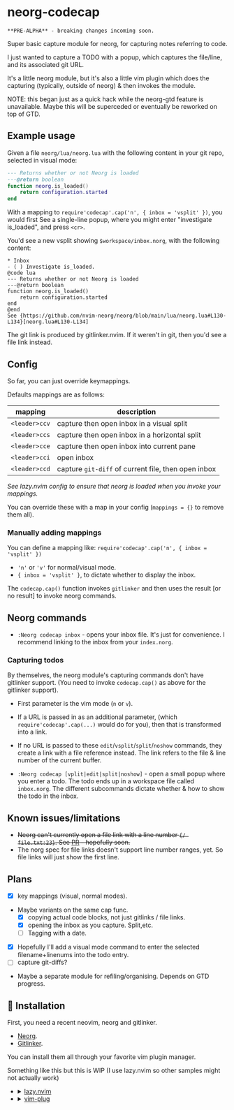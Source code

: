 # neorg-codecap

    **PRE-ALPHA** - breaking changes incoming soon.

Super basic capture module for neorg, for capturing notes referring to code.

I just wanted to capture a TODO with a popup, which captures the file/line, and its
associated git URL.

It's a little neorg module, but it's also a little vim plugin which does the capturing
(typically, outside of neorg) & then invokes the module.

NOTE: this began just as a quick hack while the neorg-gtd feature is unavailable.
Maybe this will be superceded or eventually be reworked on top of GTD.

## Example usage

Given a file `neorg/lua/neorg.lua` with the following content in your git repo,
selected in visual mode:

```lua
--- Returns whether or not Neorg is loaded
---@return boolean
function neorg.is_loaded()
    return configuration.started
end
```

With a mapping to `require'codecap'.cap('n', { inbox = 'vsplit' })`, you would first
See a single-line popup, where you might enter "investigate is_loaded",
and press `<cr>`.

You'd see a new vsplit showing `$workspace/inbox.norg`, with the following content:

```norg
* Inbox
- ( ) Investigate is_loaded.
@code lua
--- Returns whether or not Neorg is loaded
---@return boolean
function neorg.is_loaded()
    return configuration.started
end
@end
See {https://github.com/nvim-neorg/neorg/blob/main/lua/neorg.lua#L130-L134}[neorg.lua#L130-L134]
```

The git link is produced by gitlinker.nvim. If it weren't in git, then you'd see
a file link instead.

## Config

So far, you can just override keymappings.

Defaults mappings are as follows:

| mapping       | description    |
|---------------|----------------|
| `<leader>ccv` | capture then open inbox in a visual split |
| `<leader>ccs` | capture then open inbox in a horizontal split |
| `<leader>cce` | capture then open inbox into current pane |
| `<leader>cci` | open inbox |
| `<leader>ccd` | capture `git-diff` of current file, then open inbox |

_See lazy.nvim config to ensure that neorg is loaded when you invoke your mappings._

You can override these with a map in your config (`mappings = {}` to remove them
all).

### Manually adding mappings

You can define a mapping like: `require'codecap'.cap('n', { inbox = 'vsplit' })`

- `'n'` or `'v'` for normal/visual mode.
- `{ inbox = 'vsplit' }`, to dictate whether to display
the inbox.

The `codecap.cap()` function invokes `gitlinker` and then uses the result [or no
result] to invoke neorg commands.

## Neorg commands

- `:Neorg codecap inbox` - opens your inbox file. It's just for convenience.
I recommend linking to the inbox from your `index.norg`.

### Capturing todos

By themselves, the neorg module's capturing commands don't have gitlinker support.
(You need to invoke `codecap.cap()` as above for the gitlinker support).

- First parameter is the vim mode (`n` or `v`).
- If a URL is passed in as an additional parameter,
(which `require'codecap'.cap(...)` would do for you), then that is transformed
into a link.
- If no URL is passed to these `edit`/`vsplit`/`split`/`noshow` commands, they create
a link with a file reference instead. The link refers to the file & line number
of the current buffer.

- `:Neorg codecap [vplit|edit|split|noshow]` - open a small popup where you enter
a todo. The todo ends up in a workspace file called `inbox.norg`. The different
subcommands dictate whether & how to show the todo in the inbox.

## Known issues/limitations

- ~~Neorg can't currently open a file link with a line number `{/ file.txt:23}`.
See [PR](https://github.com/nvim-neorg/neorg/pull/903) - hopefully soon.~~
- The norg spec for file links doesn't support line number ranges, yet. So
file links will just show the first line.

## Plans

- [x] key mappings (visual, normal modes).
- Maybe variants on the same cap func.
  - [x] copying actual code blocks, not just gitlinks / file links.
  - [x] opening the inbox as you capture. Split,etc.
  - [ ] Tagging with a date.
- [x] Hopefully I'll add a visual mode command to enter the selected filename+linenums
into the todo entry.
- [ ] capture git-diffs?
- Maybe a separate module for refiling/organising. Depends on GTD progress.

## 🔧 Installation

First, you need a recent neovim, neorg and gitlinker.

- [Neorg](https://github.com/nvim-neorg/neorg).
- [Gitlinker](https://github.com/ruifm/gitlinker.nvim).

You can install them all through your favorite vim plugin manager.

Something like this but this is WIP
(I use lazy.nvim so other samples might not actually work)

- <details>
  <summary><a href="https://github.com/folke/lazy.nvim">lazy.nvim</a></summary>

  ```lua
  require("lazy").setup({
      {
          "nvim-neorg/neorg",
          opts = {
              load = {
                  ["core.defaults"] = {},
                  ...
                  ["external.codecap"] = {},
              },
          },

          requires = {
            "nvim-lua/plenary.nvim",
            "ruifm/gitlinker.nvim",
            {
                "laher/neorg-codecap",
                keys = {
                    -- indicates to lazy to load the plugin
                    -- the mappings themselves are defined/overridden by codecap iteslf
                    { '<leader>cce', desc = 'capture a thing. open with :edit',  mode = { 'v', 'n' } },
                    { '<leader>ccv', desc = 'capture a thing. open inbox with :vsplit',  mode = { 'v', 'n' } },
                    { '<leader>ccs', desc = 'capture a thing. open inbox with :split',  mode = { 'v', 'n' } },
                    { '<leader>ccn', desc = 'capture a thing. do not open inbox',  mode = { 'v', 'n' } },
                    { '<leader>cci', desc = 'open inbox',  mode = { 'n' } },
                    { '<leader>ccd', desc = 'capture git-diff of current file. open inbox',  mode = { 'n' } },
                },
                config = function()
                    require'codecap'.setup({})
                end
            },
         },
      },
  })
  ```

  </details>


- <details>
  <summary><a href="https://github.com/junegunn/vim-plug">vim-plug</a></summary>

  ```vim
  Plug 'nvim-neorg/neorg' | Plug 'nvim-lua/plenary.nvim' | Plug 'ruifm/gitlinker.nvim' | Plug 'laher/neorg-codecap'
  ```

  You can then put this initial configuration in your `init.vim` file.

  TODO test the setup, add override key mappings.

  ```vim
  lua << EOF
  require('neorg').setup {
    load = {
        ["core.defaults"] = {},
        ...
        ["external.codecap"] = {},
    },
  }
  -- codecap.setup will sset up default mappings.
  -- codecap key mappings operate outside of neorg, so they are mapped outside too.
  require('codecap').setup {

  }
  EOF
  ```

  </details>
